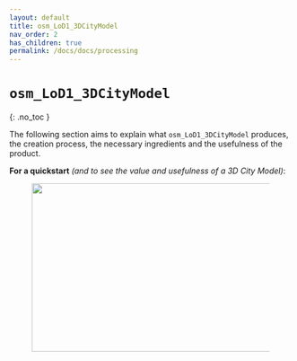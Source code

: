 ```yaml
---
layout: default
title: osm_LoD1_3DCityModel
nav_order: 2
has_children: true
permalink: /docs/docs/processing
---
```


#  `osm_LoD1_3DCityModel`
{: .no_toc }

The following section aims to explain what `osm_LoD1_3DCityModel` produces, the creation process, the necessary ingredients and the usefulness of the product. 

**For a quickstart** *(and to see the value and usefulness of a 3D City Model)*:
<figure><center>
  <img src="{{site.baseurl | prepend: site.url}}/img/flow.png" style="width: 800px; height: 300px; border: 0px">
</center></figure> 

<!-- 

 ## Table of contents
{: .no_toc .text-delta }

1. TOC
{:toc} 

--- -->
